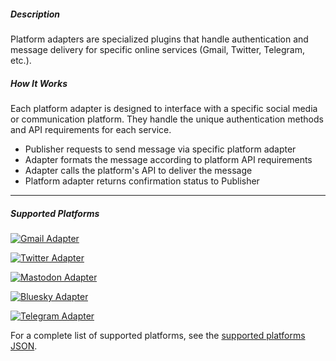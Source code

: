 ##### Description

Platform adapters are specialized plugins that handle authentication and message delivery for specific online services (Gmail, Twitter, Telegram, etc.).

##### How It Works

Each platform adapter is designed to interface with a specific social media or communication platform. They handle the unique authentication methods and API requirements for each service.

- Publisher requests to send message via specific platform adapter
- Adapter formats the message according to platform API requirements
- Adapter calls the platform's API to deliver the message
- Platform adapter returns confirmation status to Publisher

---

##### Supported Platforms

[![Gmail Adapter](https://img.shields.io/badge/🔌_Platforms-Repository-purple?style=for-the-badge&logo=github)](https://github.com/smswithoutborders/gmail-oauth2-adapter)

[![Twitter Adapter](https://img.shields.io/badge/🔌_Platforms-Repository-purple?style=for-the-badge&logo=github)](https://github.com/smswithoutborders/twitter-oauth2-adapter)

[![Mastodon Adapter](https://img.shields.io/badge/🔌_Platforms-Repository-purple?style=for-the-badge&logo=github)](https://github.com/smswithoutborders/mastodon-oauth2-adapter)

[![Bluesky Adapter](https://img.shields.io/badge/🔌_Platforms-Repository-purple?style=for-the-badge&logo=github)](https://github.com/smswithoutborders/bluesky-oauth2-adapter)

[![Telegram Adapter](https://img.shields.io/badge/🔌_Platforms-Repository-purple?style=for-the-badge&logo=github)](https://github.com/smswithoutborders/telegram-pnba-adapter)

For a complete list of supported platforms, see the <a href="https://publisher.smswithoutborders.com/v1/platforms" target="_blank">supported platforms JSON</a>.
